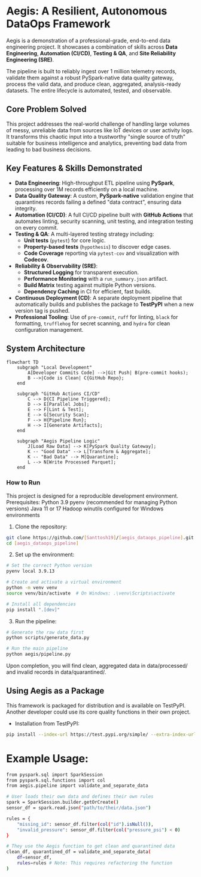 ﻿# Aegis: A Resilient, Autonomous DataOps Framework

Aegis is a demonstration of a professional-grade, end-to-end data engineering project. It showcases a combination of skills across **Data Engineering**, **Automation (CI/CD)**, **Testing & QA**, and **Site Reliability Engineering (SRE)**.

The pipeline is built to reliably ingest over 1 million telemetry records, validate them against a robust PySpark-native data quality gateway, process the valid data, and produce clean, aggregated, analysis-ready datasets. The entire lifecycle is automated, tested, and observable.

## Core Problem Solved
This project addresses the real-world challenge of handling large volumes of messy, unreliable data from sources like IoT devices or user activity logs. It transforms this chaotic input into a trustworthy "single source of truth" suitable for business intelligence and analytics, preventing bad data from leading to bad business decisions.

## Key Features & Skills Demonstrated
*   **Data Engineering**: High-throughput ETL pipeline using **PySpark**, processing over 1M records efficiently on a local machine.
*   **Data Quality Gateway**: A custom, **PySpark-native** validation engine that quarantines records failing a defined "data contract", ensuring data integrity.
*   **Automation (CI/CD)**: A full CI/CD pipeline built with **GitHub Actions** that automates linting, security scanning, unit testing, and integration testing on every commit.
*   **Testing & QA**: A multi-layered testing strategy including:
    *   **Unit tests** (`pytest`) for core logic.
    *   **Property-based tests** (`hypothesis`) to discover edge cases.
    *   **Code Coverage** reporting via `pytest-cov` and visualization with **Codecov**.
*   **Reliability & Observability (SRE)**:
    *   **Structured Logging** for transparent execution.
    *   **Performance Monitoring** with a `run_summary.json` artifact.
    *   **Build Matrix** testing against multiple Python versions.
    *   **Dependency Caching** in CI for efficient, fast builds.
*   **Continuous Deployment (CD)**: A separate deployment pipeline that automatically builds and publishes the package to **TestPyPI** when a new version tag is pushed.
*   **Professional Tooling**: Use of `pre-commit`, `ruff` for linting, `black` for formatting, `trufflehog` for secret scanning, and `hydra` for clean configuration management.

## System Architecture

```mermaid
flowchart TD
    subgraph "Local Development"
        A[Developer Commits Code] -->|Git Push| B(pre-commit hooks);
        B -->|Code is Clean| C{GitHub Repo};
    end
    
    subgraph "GitHub Actions CI/CD"
        C --> D{CI Pipeline Triggered};
        D --> E[Parallel Jobs];
        E --> F[Lint & Test];
        E --> G[Security Scan];
        F --> H{Pipeline Run};
        H --> I[Generate Artifacts];
    end

    subgraph "Aegis Pipeline Logic"
        J[Load Raw Data] --> K[PySpark Quality Gateway];
        K -- "Good Data" --> L[Transform & Aggregate];
        K -- "Bad Data" --> M[Quarantine];
        L --> N[Write Processed Parquet];
    end
```
### How to Run
This project is designed for a reproducible development environment.
Prerequisites:
Python 3.9
pyenv (recommended for managing Python versions)
Java 11 or 17
Hadoop winutils configured for Windows environments
1. Clone the repository:
```bash
git clone https://github.com/[Santtosh19]/[aegis_dataops_pipeline].git
cd [aegis_dataops_pipeline]
```
2. Set up the environment:
```bash
# Set the correct Python version
pyenv local 3.9.13

# Create and activate a virtual environment
python -m venv venv
source venv/bin/activate  # On Windows: .\venv\Scripts\activate

# Install all dependencies
pip install ".[dev]"
```
3. Run the pipeline:
```bash
# Generate the raw data first
python scripts/generate_data.py

# Run the main pipeline
python aegis/pipeline.py
```
Upon completion, you will find clean, aggregated data in data/processed/ and invalid records in data/quarantined/.
## Using Aegis as a Package
This framework is packaged for distribution and is available on TestPyPI. Another developer could use its core quality functions in their own project.
* Installation from TestPyPI: 
```bash
pip install --index-url https://test.pypi.org/simple/ --extra-index-url https://pypi.org/simple aegis-framework
```
# Example Usage:
``` bash
from pyspark.sql import SparkSession
from pyspark.sql.functions import col
from aegis.pipeline import validate_and_separate_data

# User loads their own data and defines their own rules
spark = SparkSession.builder.getOrCreate()
sensor_df = spark.read.json("path/to/their/data.json")

rules = {
    "missing_id": sensor_df.filter(col("id").isNull()),
    "invalid_pressure": sensor_df.filter(col("pressure_psi") < 0)
}

# They use the Aegis function to get clean and quarantined data
clean_df, quarantined_df = validate_and_separate_data(
    df=sensor_df,
    rules=rules # Note: This requires refactoring the function
)
```
